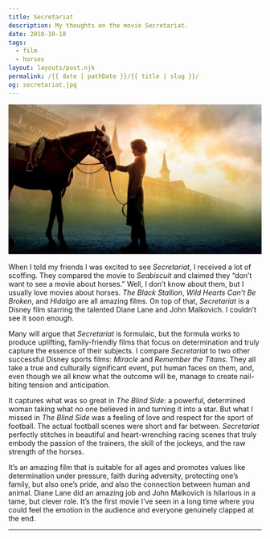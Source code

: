 ```yaml
---
title: Secretariat
description: My thoughts on the movie Secretariat.
date: 2010-10-18
tags: 
  - film
  - horses
layout: layouts/post.njk
permalink: /{{ date | pathDate }}/{{ title | slug }}/
og: secretariat.jpg
---
```


![Diane Lane with a horse](/img/secretariat.jpg)

When I told my friends I was excited to see _Secretariat_, I received a lot of scoffing. They compared the movie to _Seabiscuit_ and claimed they “don’t want to see a movie about horses.” Well, I don’t know about them, but I usually love movies about horses. _The Black Stallion_, _Wild Hearts Can’t Be Broken_, and _Hidalgo_ are all amazing films. On top of that, _Secretariat_ is a Disney film starring the talented Diane Lane and John Malkovich. I couldn’t see it soon enough.

Many will argue that _Secretariat_ is formulaic, but the formula works to produce uplifting, family-friendly films that focus on determination and truly capture the essence of their subjects. I compare _Secretariat_ to two other successful Disney sports films: _Miracle_ and _Remember the Titans_. They all take a true and culturally significant event, put human faces on them, and, even though we all know what the outcome will be, manage to create nail-biting tension and anticipation.

It captures what was so great in _The Blind Side_: a powerful, determined woman taking what no one believed in and turning it into a star. But what I missed in _The Blind Side_ was a feeling of love and respect for the sport of football. The actual football scenes were short and far between. _Secretariat_ perfectly stitches in beautiful and heart-wrenching racing scenes that truly embody the passion of the trainers, the skill of the jockeys, and the raw strength of the horses.

It’s an amazing film that is suitable for all ages and promotes values like determination under pressure, faith during adversity, protecting one’s family, but also one’s pride, and also the connection between human and animal. Diane Lane did an amazing job and John Malkovich is hilarious in a tame, but clever role. It’s the first movie I’ve seen in a long time where you could feel the emotion in the audience and everyone genuinely clapped at the end.

---
